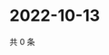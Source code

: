 # 2022-10-13

共 0 条

<!-- BEGIN WEIBO -->
<!-- 最后更新时间 Thu Oct 13 2022 21:55:27 GMT+0800 (China Standard Time) -->

<!-- END WEIBO -->
